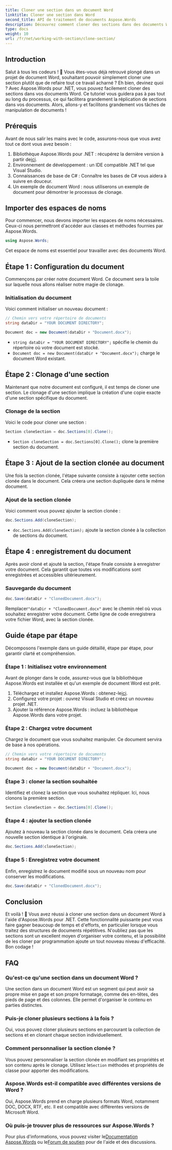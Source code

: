 ```yaml
---
title: Cloner une section dans un document Word
linktitle: Cloner une section dans Word
second_title: API de traitement de documents Aspose.Words
description: Découvrez comment cloner des sections dans des documents Word à l'aide d'Aspose.Words pour .NET. Ce guide fournit des instructions étape par étape pour une manipulation efficace des documents.
type: docs
weight: 10
url: /fr/net/working-with-section/clone-section/
---
```


## Introduction

Salut à tous les codeurs ! 🚀 Vous êtes-vous déjà retrouvé plongé dans un projet de document Word, souhaitant pouvoir simplement cloner une section plutôt que de refaire tout ce travail acharné ? Eh bien, devinez quoi ? Avec Aspose.Words pour .NET, vous pouvez facilement cloner des sections dans vos documents Word. Ce tutoriel vous guidera pas à pas tout au long du processus, ce qui facilitera grandement la réplication de sections dans vos documents. Alors, allons-y et facilitons grandement vos tâches de manipulation de documents !

## Prérequis

Avant de nous salir les mains avec le code, assurons-nous que vous avez tout ce dont vous avez besoin :

1.  Bibliothèque Aspose.Words pour .NET : récupérez la dernière version à partir de[ici](https://releases.aspose.com/words/net/).
2. Environnement de développement : un IDE compatible .NET tel que Visual Studio.
3. Connaissances de base de C# : Connaître les bases de C# vous aidera à suivre en douceur.
4. Un exemple de document Word : nous utiliserons un exemple de document pour démontrer le processus de clonage.

## Importer des espaces de noms

Pour commencer, nous devons importer les espaces de noms nécessaires. Ceux-ci nous permettront d'accéder aux classes et méthodes fournies par Aspose.Words.

```csharp
using Aspose.Words;
```

Cet espace de noms est essentiel pour travailler avec des documents Word.

## Étape 1 : Configuration du document

Commençons par créer notre document Word. Ce document sera la toile sur laquelle nous allons réaliser notre magie de clonage.

### Initialisation du document

Voici comment initialiser un nouveau document :

```csharp
// Chemin vers votre répertoire de documents
string dataDir = "YOUR DOCUMENT DIRECTORY";

Document doc = new Document(dataDir + "Document.docx");
```

- `string dataDir = "YOUR DOCUMENT DIRECTORY";` spécifie le chemin du répertoire où votre document est stocké.
- `Document doc = new Document(dataDir + "Document.docx");` charge le document Word existant.

## Étape 2 : Clonage d'une section

Maintenant que notre document est configuré, il est temps de cloner une section. Le clonage d'une section implique la création d'une copie exacte d'une section spécifique du document.

### Clonage de la section

Voici le code pour cloner une section :

```csharp
Section cloneSection = doc.Sections[0].Clone();
```

- `Section cloneSection = doc.Sections[0].Clone();` clone la première section du document.

## Étape 3 : Ajout de la section clonée au document

Une fois la section clonée, l'étape suivante consiste à rajouter cette section clonée dans le document. Cela créera une section dupliquée dans le même document.

### Ajout de la section clonée

Voici comment vous pouvez ajouter la section clonée :

```csharp
doc.Sections.Add(cloneSection);
```

- `doc.Sections.Add(cloneSection);` ajoute la section clonée à la collection de sections du document.

## Étape 4 : enregistrement du document

Après avoir cloné et ajouté la section, l'étape finale consiste à enregistrer votre document. Cela garantit que toutes vos modifications sont enregistrées et accessibles ultérieurement.

### Sauvegarde du document

```csharp
doc.Save(dataDir + "ClonedDocument.docx");
```

 Remplacer`"dataDir + "ClonedDocument.docx"` avec le chemin réel où vous souhaitez enregistrer votre document. Cette ligne de code enregistrera votre fichier Word, avec la section clonée.

## Guide étape par étape

Décomposons l'exemple dans un guide détaillé, étape par étape, pour garantir clarté et compréhension.

### Étape 1 : Initialisez votre environnement

Avant de plonger dans le code, assurez-vous que la bibliothèque Aspose.Words est installée et qu'un exemple de document Word est prêt.

1.  Téléchargez et installez Aspose.Words : obtenez-le[ici](https://releases.aspose.com/words/net/).
2. Configurez votre projet : ouvrez Visual Studio et créez un nouveau projet .NET.
3. Ajouter la référence Aspose.Words : incluez la bibliothèque Aspose.Words dans votre projet.

### Étape 2 : Chargez votre document

Chargez le document que vous souhaitez manipuler. Ce document servira de base à nos opérations.

```csharp
// Chemin vers votre répertoire de documents
string dataDir = "YOUR DOCUMENT DIRECTORY";

Document doc = new Document(dataDir + "Document.docx");
```

### Étape 3 : cloner la section souhaitée

Identifiez et clonez la section que vous souhaitez répliquer. Ici, nous clonons la première section.

```csharp
Section cloneSection = doc.Sections[0].Clone();
```

### Étape 4 : ajouter la section clonée

Ajoutez à nouveau la section clonée dans le document. Cela créera une nouvelle section identique à l'originale.

```csharp
doc.Sections.Add(cloneSection);
```

### Étape 5 : Enregistrez votre document

Enfin, enregistrez le document modifié sous un nouveau nom pour conserver les modifications.

```csharp
doc.Save(dataDir + "ClonedDocument.docx");
```

## Conclusion

Et voilà ! 🎉 Vous avez réussi à cloner une section dans un document Word à l'aide d'Aspose.Words pour .NET. Cette fonctionnalité puissante peut vous faire gagner beaucoup de temps et d'efforts, en particulier lorsque vous traitez des structures de documents répétitives. N'oubliez pas que les sections sont un excellent moyen d'organiser votre contenu, et la possibilité de les cloner par programmation ajoute un tout nouveau niveau d'efficacité. Bon codage !

## FAQ

### Qu'est-ce qu'une section dans un document Word ?

Une section dans un document Word est un segment qui peut avoir sa propre mise en page et son propre formatage, comme des en-têtes, des pieds de page et des colonnes. Elle permet d'organiser le contenu en parties distinctes.

### Puis-je cloner plusieurs sections à la fois ?

Oui, vous pouvez cloner plusieurs sections en parcourant la collection de sections et en clonant chaque section individuellement.

### Comment personnaliser la section clonée ?

 Vous pouvez personnaliser la section clonée en modifiant ses propriétés et son contenu après le clonage. Utilisez le`Section` méthodes et propriétés de classe pour apporter des modifications.

### Aspose.Words est-il compatible avec différentes versions de Word ?

Oui, Aspose.Words prend en charge plusieurs formats Word, notamment DOC, DOCX, RTF, etc. Il est compatible avec différentes versions de Microsoft Word.

### Où puis-je trouver plus de ressources sur Aspose.Words ?

 Pour plus d'informations, vous pouvez visiter le[Documentation Aspose.Words](https://reference.aspose.com/words/net/) ou le[Forum de soutien](https://forum.aspose.com/c/words/8) pour de l'aide et des discussions.